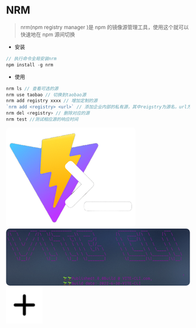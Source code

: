 # NRM

> nrm(npm registry manager )是 npm 的镜像源管理工具，使用这个就可以快速地在 npm 源间切换

- 安装

```js
// 执行命令全局安装nrm
npm install -g nrm
```

- 使用

```js
nrm ls // 查看可选的源
nrm use taobao // 切换到taobao源
nrm add registry xxxx // 增加定制的源
`nrm add <registry> <url>` // 添加企业内部的私有源，其中reigstry为源名，url为源的路径
nrm del <registry> // 删除对应的源
nrm test //测试相应源的响应时间
```

<p>
  <img style="border-radius: 10px" src="./cli.png" />
  <img style="border-radius: 10px" src="./vite.png" />
  <img style="color: #fff; width: 100px" src="./IcRoundPlus.svg" />
</p>
<!-- update -->
